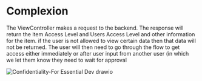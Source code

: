 # Complexion

The ViewController makes a request to the backend. The response will return the item Access Level and Users Access Level and other information for the item. if the user is not allowed to view certain data then that data will not be returned. The user will then need to go through the flow to get access either immediately or after user input from another user (in which we let them know they need to wait for approval

![Confidentiality-For Essential Dev drawio](https://user-images.githubusercontent.com/1584171/157512066-0d86c09b-196e-453a-a99d-5c9414f4111f.png)
